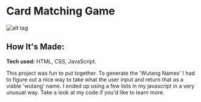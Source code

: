 # Card Matching Game

![alt tag](https://i.ibb.co/bQPkHYh/site.png)

## How It's Made:

**Tech used:** HTML, CSS, JavaScript.

This project was fun to put together. To generate the 'Wutang Names' I had to figure out a nice way to take what the user input and return that as a viable 'wutang' name. I ended up using a few lists in my javascript in a very unusual way. Take a look at my code if you'd like to learn more.
